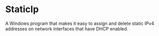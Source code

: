 # StaticIp
A Windows program that makes it easy to assign and delete static IPv4 addresses on network interfaces that have DHCP enabled.
